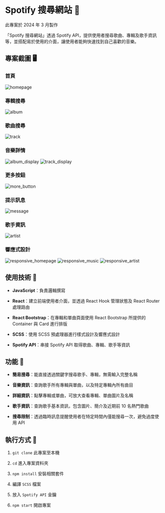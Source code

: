 # Spotify 搜尋網站 🎵

此專案於 2024 年 3 月製作

「Spotify 搜尋網站」透過 Spotify API，提供使用者搜尋歌曲、專輯及歌手資訊等，並搭配易於使用的介面，讓使用者能夠快速找到自己喜歡的音樂。

## 專案截圖 🖥

### 首頁

![homepage](./assets/homepage.png)

### 專輯搜尋

![album](./assets/album.png)

### 歌曲搜尋

![track](./assets/track.png)

### 音樂詳情

![album_display](./assets/album_display.png)
![track_display](./assets/track_display.png)

### 更多按鈕

![more_button](./assets/more_button.png)

### 提示訊息

![message](./assets/message.png)

### 歌手資訊

![artist](./assets/artist.png)

### 響應式設計

![responsive_homepage](./assets/responsive_homepage.png)
![responsive_music](./assets/responsive_music.png)
![responsive_artist](./assets/responsive_artist.png)

## 使用技術 🔧

- **JavaScript**：負責邏輯撰寫

- **React**：建立前端使用者介面，並透過 React Hook 管理狀態及 React Router 處理路由

- **React Bootstrap**：在專輯和單曲頁面使用 React Bootstrap 所提供的 Container 與 Card 進行排版

- **SCSS**：使用 SCSS 預處理器進行樣式設計及響應式設計

- **Spotify API**：串接 Spotify API 取得歌曲、專輯、歌手等資訊

## 功能 🚀

- **簡易搜尋**：能直接透過關鍵字搜尋歌手、專輯，無需輸入完整名稱

- **音樂資訊**：查詢歌手所有專輯與單曲，以及特定專輯內所有曲目

- **詳細資訊**：點擊專輯或單曲，可放大查看專輯、單曲圖片及名稱

- **歌手資訊**：查詢歌手基本資訊，包含圖片、簡介及近期前 10 名熱門歌曲

- **搜尋限制**：透過臨時訊息提醒使用者在特定時間內僅能搜尋一次，避免過度使用 API

## 執行方式 🏃

1. `git clone` 此專案至本機

2. `cd` 進入專案資料夾

3. `npm install` 安裝相關套件

4. 編譯 `SCSS` 檔案

5. 放入 `Spotify API` 金鑰

6. `npm start` 開啟專案
